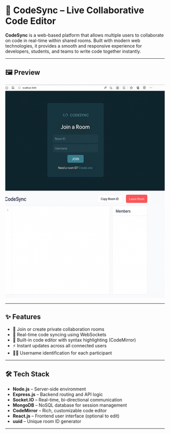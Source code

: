 # 🚀 CodeSync – Live Collaborative Code Editor

**CodeSync** is a web-based platform that allows multiple users to collaborate on code in real-time within shared rooms. Built with modern web technologies, it provides a smooth and responsive experience for developers, students, and teams to write code together instantly.

---
## 🖼 Preview
![CodeSync Preview](./codesync-preview.png)
![CodeSync Preview](./codesync-room.png)


----
## ✨ Features

- 🔐 Join or create private collaboration rooms
- 💬 Real-time code syncing using WebSockets
- 🎨 Built-in code editor with syntax highlighting (CodeMirror)
- ⚡ Instant updates across all connected users
- 🧑‍💻 Username identification for each participant

---

## 🛠 Tech Stack

- **Node.js** – Server-side environment
- **Express.js** – Backend routing and API logic
- **Socket.IO** – Real-time, bi-directional communication
- **MongoDB** – NoSQL database for session management
- **CodeMirror** – Rich, customizable code editor
- **React.js** – Frontend user interface (optional to edit)
- **uuid** – Unique room ID generator

---

